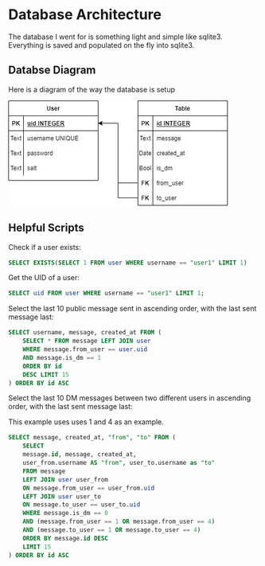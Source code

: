 # Database Architecture

The database I went for is something light and simple like sqlite3. Everything is 
saved and populated on the fly into sqlite3.

## Databse Diagram

Here is a diagram of the way the database is setup

![](./../imgs/secchat_db.jpg)

## Helpful Scripts

Check if a user exists:
```sql
SELECT EXISTS(SELECT 1 FROM user WHERE username == "user1" LIMIT 1)
```

Get the UID of a user:

```sql
SELECT uid FROM user WHERE username == "user1" LIMIT 1;
```

Select the last 10 public message sent in ascending order, with the last sent message last:

```sql
SELECT username, message, created_at FROM (
	SELECT * FROM message LEFT JOIN user
	WHERE message.from_user == user.uid
	AND message.is_dm == 1
	ORDER BY id
	DESC LIMIT 15
) ORDER BY id ASC
```

Select the last 10 DM messages between two different users in ascending order, with the last sent message last:

This example uses uses 1 and 4 as an example.
```sql
SELECT message, created_at, "from", "to" FROM (
	SELECT
	message.id, message, created_at,
	user_from.username AS "from", user_to.username as "to"
	FROM message
	LEFT JOIN user user_from
	ON message.from_user == user_from.uid
	LEFT JOIN user user_to
	ON message.to_user == user_to.uid
	WHERE message.is_dm == 0
	AND (message.from_user == 1 OR message.from_user == 4)
	AND (message.to_user == 1 OR message.to_user == 4)
	ORDER BY message.id DESC
	LIMIT 15
) ORDER BY id ASC
```